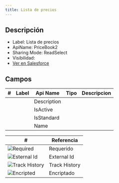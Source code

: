 ```yaml
---
title: Lista de precios
---
```


<!-- START autogenerated-object -->

## Descripción



- Label: Lista de precios
- ApiName: PriceBook2
- Sharing Mode: ReadSelect
- Visibilidad: 
- [Ver en Salesforce](https://test.salesforce.com/lightning/setup/ObjectManager/lookupRedirect?lookup=entityByApiName&apiName=PriceBook2)

## Campos

| #   | Label | Api Name | Tipo | Descripcion |
| --- | ----- | -------- | ---- | ----------- |
| <div class="icons"></div> |  | Description |  |  <ul></ul> |
| <div class="icons"></div> |  | IsActive |  |  <ul></ul> |
| <div class="icons"></div> |  | IsStandard |  |  <ul></ul> |
| <div class="icons"></div> |  | Name |  |  <ul></ul> |

| #                                                              | Referencia    |
| -------------------------------------------------------------- | ------------- |
| <div class="icons">![Required](/img/lock_60.png)</div>         | Requerido     |
| <div class="icons">![Esternal Id](/img/database_60.png)</div>  | External Id   |
| <div class="icons">![Track History](/img/tracker_60.png)</div> | Track History |
| <div class="icons">![Encripted](/img/password_60.png)</div>    | Encriptado    |

<!-- END autogenerated-object -->
